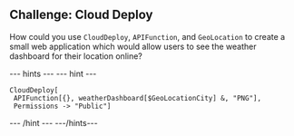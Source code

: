 ## Challenge: Cloud Deploy

How could you use `CloudDeploy`, `APIFunction`, and `GeoLocation` to create a small web application which would allow users to see the weather dashboard for their location online? 


--- hints ---
--- hint ---

```
CloudDeploy[
 APIFunction[{}, weatherDashboard[$GeoLocationCity] &, "PNG"], 
 Permissions -> "Public"]
 ```

--- /hint ---
---/hints---